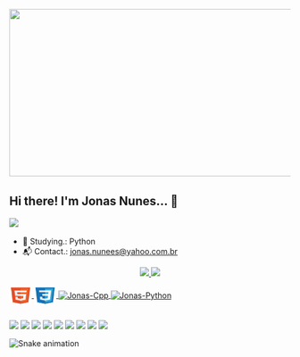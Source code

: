 <img src="https://media0.giphy.com/media/k81NasbqkKA5HSyJxN/giphy.gif?cid=ecf05e4708te94gxxk65no4ui3yma8g448rnhewemp5xqfix&rid=giphy.gif&ct=g"
     height="300em"
     width="700em">

## Hi there! I'm Jonas Nunes... 👋
<a href="https://github.com/jonasnunes" target="_blank"><img src="https://img.shields.io/badge/GitHub-Jonas%20Nunes-brightgreen"></a>

- 📗 Studying.: Python
- 📬 Contact.: jonas.nunees@yahoo.com.br

<div align="center">
  <a href="https://github.com/jonasnunes">
  <img height="180em" src="https://github-readme-stats.vercel.app/api?username=jonasnunes&show_icons=true&theme=chartreuse-dark&include_all_commits=true&count_private=true"/>
  <img height="180em" src="https://github-readme-stats.vercel.app/api/top-langs/?username=jonasnunes&layout=compact&langs_count=7&theme=chartreuse-dark"/>
</div>
  
<div style="display: inline_block"><br>
  <img align="center" alt="Jonas-HTML" height="30" width="40" src="https://raw.githubusercontent.com/devicons/devicon/master/icons/html5/html5-original.svg">
  <img align="center" alt="Jonas-CSS" height="30" width="40" src="https://raw.githubusercontent.com/devicons/devicon/master/icons/css3/css3-original.svg">
  <img align="center" alt="Jonas-Cpp" height="30" width="40" src="https://cdn.jsdelivr.net/gh/devicons/devicon/icons/cplusplus/cplusplus-original.svg" />
  <img align="center" alt="Jonas-Python" height="30" width="40" src="https://cdn.jsdelivr.net/gh/devicons/devicon/icons/python/python-original.svg" />
</div>
  
  ##
  
<a href="https://www.linkedin.com/in/jonas-nunes-🇧🇷-7b6945138/" target="_blank"><img src="https://img.shields.io/badge/-LinkedIn-%230077B5?style=for-the-badge&logo=linkedin&logoColor=white" target="_blank"></a> 
<a href="https://instagram.com/jonasnunesjj" target="_blank"><img src="https://img.shields.io/badge/-Instagram-%23E4405F?style=for-the-badge&logo=instagram&logoColor=white" target="_blank"></a>
<a href = "mailto:jonas.nunees@yahoo.com.br"><img src="https://img.shields.io/badge/-Gmail-%23333?style=for-the-badge&logo=gmail&logoColor=white" target="_blank"></a>
<a href="https://www.facebook.com/jonas.nunes.56" target="_blank"><img src="https://img.shields.io/badge/Facebook-1877F2?style=for-the-badge&logo=facebook&logoColor=white" target="_blank"></a>
<a href="https://www.twitter.com/jonas_nunees" target="blank"><img src="https://img.shields.io/badge/Twitter-1DA1F2?style=for-the-badge&logo=twitter&logoColor=white" target="_blank"></a>
<img src="https://img.shields.io/badge/Android-3DDC84?style=for-the-badge&logo=android&logoColor=white">
<img src="https://img.shields.io/badge/Windows-0078D6?style=for-the-badge&logo=windows&logoColor=white">
<img src="https://img.shields.io/badge/Linux_Mint-87CF3E?style=for-the-badge&logo=linux-mint&logoColor=white">
<img src="https://img.shields.io/badge/Windows_XP-003399?style=for-the-badge&logo=windows-xp&logoColor=white">
  
![Snake animation](https://github.com/jonasnunes/rafaballerini/blob/output/github-contribution-grid-snake.svg)
